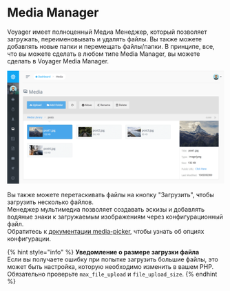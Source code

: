 # Media Manager

Voyager имеет полноценный Медиа Менеджер, который позволяет загружать, переименовывать и удалять файлы. Вы также можете добавлять новые папки и перемещать файлы/папки. В принципе, все, что вы можете сделать в любом типе Media Manager, вы можете сделать в Voyager Media Manager.

![](../.gitbook/assets/media_manager.png)

Вы также можете перетаскивать файлы на кнопку "Загрузить", чтобы загрузить несколько файлов.  
Менеджер мультимедиа позволяет создавать эскизы и добавлять водяные знаки к загружаемым изображениям через конфигурационный файл.  
Обратитесь к [документации media-picker](.../bread/formfields/media-picker.md#watermark), чтобы узнать об опциях конфигурации.  

{% hint style="info" %}
**Уведомление о размере загрузки файла**  
Если вы получаете ошибку при попытке загрузить большие файлы, это может быть настройка, которую необходимо изменить в вашем PHP. Обязательно проверьте `max_file_upload` и `file_upload_size`.
{% endhint %}
